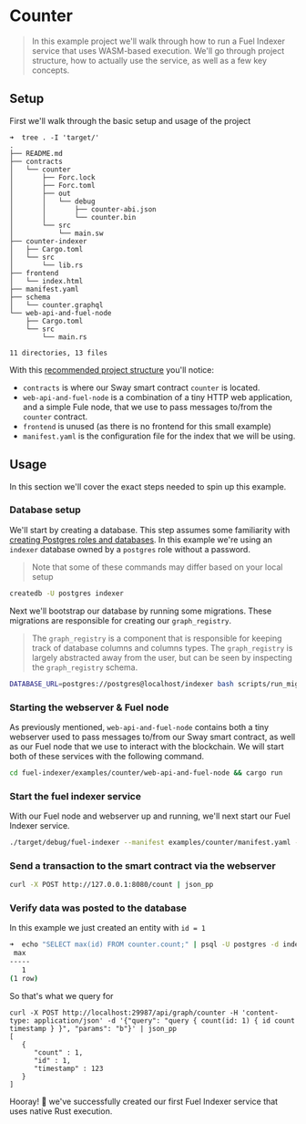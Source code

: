 # Counter

> In this example project we'll walk through how to run a Fuel Indexer service that uses WASM-based execution. We'll go through project structure, how to actually use the service, as well as a few key concepts.

## Setup

First we'll walk through the basic setup and usage of the project

```text
➜  tree . -I 'target/'
.
├── README.md
├── contracts
│   └── counter
│       ├── Forc.lock
│       ├── Forc.toml
│       ├── out
│       │   └── debug
│       │       ├── counter-abi.json
│       │       └── counter.bin
│       └── src
│           └── main.sw
├── counter-indexer
│   ├── Cargo.toml
│   └── src
│       └── lib.rs
├── frontend
│   └── index.html
├── manifest.yaml
├── schema
│   └── counter.graphql
└── web-api-and-fuel-node
    ├── Cargo.toml
    └── src
        └── main.rs

11 directories, 13 files
```

With this [recommended project structure](../getting-started/fuel-indexer-project.md) you'll notice:
- `contracts` is where our Sway smart contract `counter` is located.
- `web-api-and-fuel-node` is a combination of a tiny HTTP web application, and a simple Fule node, that we use to pass messages to/from the `counter` contract.
- `frontend` is unused (as there is no frontend for this small example)
- `manifest.yaml` is the configuration file for the index that we will be using.

## Usage

In this section we'll cover the exact steps needed to spin up this example.

### Database setup

We'll start by creating a database. This step assumes some familiarity with [creating Postgres roles and databases](https://learn.coderslang.com/0120-databases-roles-and-tables-in-postgresql/). In this example we're using an `indexer` database owned by a `postgres` role without a password.

> Note that some of these commands may differ based on your local setup

```bash
createdb -U postgres indexer
```

Next we'll bootstrap our database by running some migrations. These migrations are responsible for creating our `graph_registry`. 

> The `graph_registry` is a component that is responsible for keeping track of database columns and columns types. The `graph_registry` is largely abstracted away from the user, but can be seen by inspecting the `graph_registry` schema.

```bash
DATABASE_URL=postgres://postgres@localhost/indexer bash scripts/run_migrations.local.sh
```

### Starting the webserver & Fuel node

As previously mentioned, `web-api-and-fuel-node` contains both a tiny webserver used to pass messages to/from our Sway smart contract, as well as our Fuel node that we use to interact with the blockchain. We will start both of these services with the following command.

```bash
cd fuel-indexer/examples/counter/web-api-and-fuel-node && cargo run
```

### Start the fuel indexer service

With our Fuel node and webserver up and running, we'll next start our Fuel Indexer service.

```bash
./target/debug/fuel-indexer --manifest examples/counter/manifest.yaml --fuel-node-port 4004 --graphql-api-host 127.0.0.1 --postgres-database indexer
```

### Send a transaction to the smart contract via the webserver

```bash
curl -X POST http://127.0.0.1:8080/count | json_pp
```

### Verify data was posted to the database

In this example we just created an entity with `id = 1`

```bash
➜  echo "SELECT max(id) FROM counter.count;" | psql -U postgres -d indexer
 max
-----
   1
(1 row)
```

So that's what we query for

```
curl -X POST http://localhost:29987/api/graph/counter -H 'content-type: application/json' -d '{"query": "query { count(id: 1) { id count timestamp } }", "params": "b"}' | json_pp
[
   {
      "count" : 1,
      "id" : 1,
      "timestamp" : 123
   }
]
```

Hooray! 🎉 we've successfully created our first Fuel Indexer service that uses native Rust execution.

